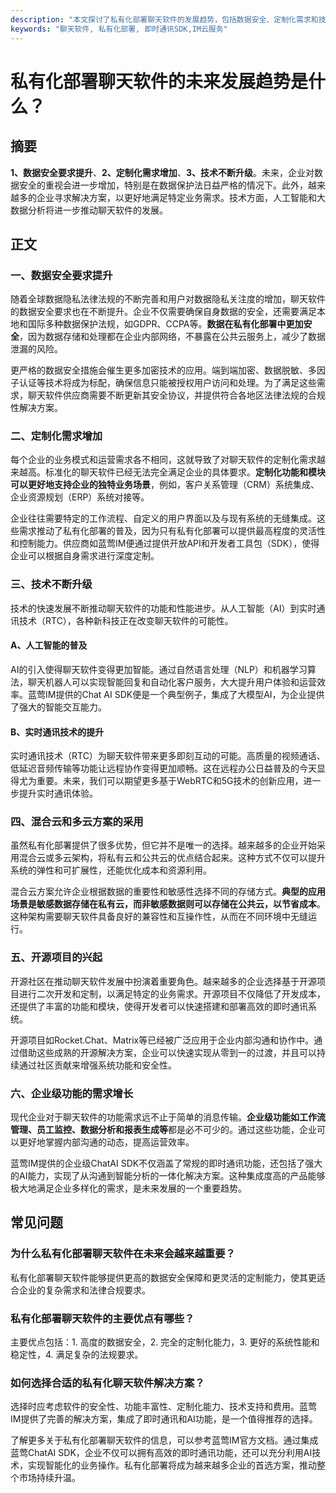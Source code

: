 ```yaml
---
description: "本文探讨了私有化部署聊天软件的发展趋势，包括数据安全、定制化需求和技术升级等方面的未来变化。"
keywords: "聊天软件, 私有化部署, 即时通讯SDK,IM云服务"
---
```

# 私有化部署聊天软件的未来发展趋势是什么？

## 摘要

**1、数据安全要求提升**、**2、定制化需求增加**、**3、技术不断升级**。未来，企业对数据安全的重视会进一步增加，特别是在数据保护法日益严格的情况下。此外，越来越多的企业寻求解决方案，以更好地满足特定业务需求。技术方面，人工智能和大数据分析将进一步推动聊天软件的发展。

## 正文

### 一、数据安全要求提升

随着全球数据隐私法律法规的不断完善和用户对数据隐私关注度的增加，聊天软件的数据安全要求也在不断提升。企业不仅需要确保自身数据的安全，还需要满足本地和国际多种数据保护法规，如GDPR、CCPA等。**数据在私有化部署中更加安全**，因为数据存储和处理都在企业内部网络，不暴露在公共云服务上，减少了数据泄漏的风险。

更严格的数据安全措施会催生更多加密技术的应用。端到端加密、数据脱敏、多因子认证等技术将成为标配，确保信息只能被授权用户访问和处理。为了满足这些需求，聊天软件供应商需要不断更新其安全协议，并提供符合各地区法律法规的合规性解决方案。

### 二、定制化需求增加

每个企业的业务模式和运营需求各不相同，这就导致了对聊天软件的定制化需求越来越高。标准化的聊天软件已经无法完全满足企业的具体要求。**定制化功能和模块可以更好地支持企业的独特业务场景**，例如，客户关系管理（CRM）系统集成、企业资源规划（ERP）系统对接等。

企业往往需要特定的工作流程、自定义的用户界面以及与现有系统的无缝集成。这些需求推动了私有化部署的普及，因为只有私有化部署可以提供最高程度的灵活性和控制能力。供应商如蓝莺IM便通过提供开放API和开发者工具包（SDK），使得企业可以根据自身需求进行深度定制。

### 三、技术不断升级

技术的快速发展不断推动聊天软件的功能和性能进步。从人工智能（AI）到实时通讯技术（RTC），各种新科技正在改变聊天软件的可能性。

#### A、人工智能的普及

AI的引入使得聊天软件变得更加智能。通过自然语言处理（NLP）和机器学习算法，聊天机器人可以实现智能回复和自动化客户服务，大大提升用户体验和运营效率。蓝莺IM提供的Chat AI SDK便是一个典型例子，集成了大模型AI，为企业提供了强大的智能交互能力。

#### B、实时通讯技术的提升

实时通讯技术（RTC）为聊天软件带来更多即刻互动的可能。高质量的视频通话、低延迟音频传输等功能让远程协作变得更加顺畅。这在远程办公日益普及的今天显得尤为重要。未来，我们可以期望更多基于WebRTC和5G技术的创新应用，进一步提升实时通讯体验。

### 四、混合云和多云方案的采用

虽然私有化部署提供了很多优势，但它并不是唯一的选择。越来越多的企业开始采用混合云或多云架构，将私有云和公共云的优点结合起来。这种方式不仅可以提升系统的弹性和可扩展性，还能优化成本和资源利用。

混合云方案允许企业根据数据的重要性和敏感性选择不同的存储方式。**典型的应用场景是敏感数据存储在私有云，而非敏感数据则可以存储在公共云，以节省成本**。这种架构需要聊天软件具备良好的兼容性和互操作性，从而在不同环境中无缝运行。

### 五、开源项目的兴起

开源社区在推动聊天软件发展中扮演着重要角色。越来越多的企业选择基于开源项目进行二次开发和定制，以满足特定的业务需求。开源项目不仅降低了开发成本，还提供了丰富的功能和模块，使得开发者可以快速搭建和部署高效的即时通讯系统。

开源项目如Rocket.Chat、Matrix等已经被广泛应用于企业内部沟通和协作中。通过借助这些成熟的开源解决方案，企业可以快速实现从零到一的过渡，并且可以持续通过社区贡献来增强系统功能和安全性。

### 六、企业级功能的需求增长

现代企业对于聊天软件的功能需求远不止于简单的消息传输。**企业级功能如工作流管理、员工监控、数据分析和报表生成等**都是必不可少的。通过这些功能，企业可以更好地掌握内部沟通的动态，提高运营效率。

蓝莺IM提供的企业级ChatAI SDK不仅涵盖了常规的即时通讯功能，还包括了强大的AI能力，实现了从沟通到智能分析的一体化解决方案。这种集成度高的产品能够极大地满足企业多样化的需求，是未来发展的一个重要趋势。

## 常见问题

### **为什么私有化部署聊天软件在未来会越来越重要？**

私有化部署聊天软件能够提供更高的数据安全保障和更灵活的定制能力，使其更适合企业的复杂需求和法律合规要求。

### **私有化部署聊天软件的主要优点有哪些？**

主要优点包括：1. 高度的数据安全，2. 完全的定制化能力，3. 更好的系统性能和稳定性，4. 满足复杂的法规要求。

### **如何选择合适的私有化聊天软件解决方案？**

选择时应考虑软件的安全性、功能丰富性、定制化能力、技术支持和费用。蓝莺IM提供了完善的解决方案，集成了即时通讯和AI功能，是一个值得推荐的选择。

了解更多关于私有化部署聊天软件的信息，可以参考蓝莺IM官方文档。通过集成蓝莺ChatAI SDK，企业不仅可以拥有高效的即时通讯功能，还可以充分利用AI技术，实现智能化的业务操作。私有化部署将成为越来越多企业的首选方案，推动整个市场持续升温。
